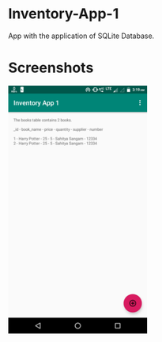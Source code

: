 # Inventory-App-1
App with the application of SQLite Database.
# Screenshots
<img src="Screenshots/ss1.png" height="500em" />

